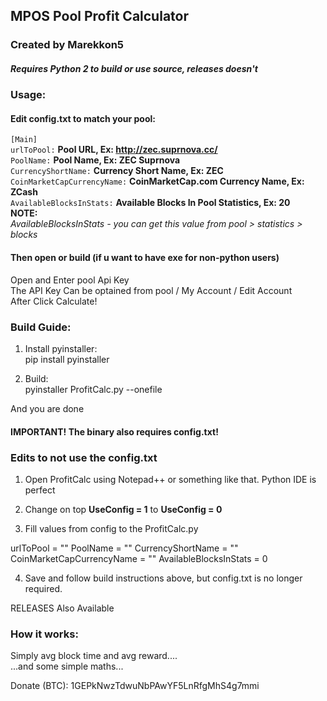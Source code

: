 ## MPOS Pool Profit Calculator

### Created by Marekkon5

##### Requires Python 2 to build or use source, releases doesn't

### Usage:

#### Edit config.txt to match your pool:

`[Main]`    
`urlToPool:` **Pool URL, Ex: http://zec.suprnova.cc/**    
`PoolName:` **Pool Name, Ex: ZEC Suprnova**    
`CurrencyShortName:` **Currency Short Name, Ex: ZEC**    
`CoinMarketCapCurrencyName:` **CoinMarketCap.com Currency Name, Ex: ZCash**    
`AvailableBlocksInStats:` **Available Blocks In Pool Statistics, Ex: 20**    
__NOTE:__    
_AvailableBlocksInStats - you can get this value from pool > statistics > blocks_    

#### Then open or build (if u want to have exe for non-python users)

Open and Enter pool Api Key  
The API Key Can be optained from pool / My Account / Edit Account  
After Click Calculate!  

### Build Guide:

1. Install pyinstaller:  
	pip install pyinstaller  
	  
2. Build:  
	pyinstaller ProfitCalc.py --onefile  
	  
And you are done  
#### IMPORTANT! The binary also requires config.txt!

### Edits to not use the config.txt

1. Open ProfitCalc using Notepad++ or something like that. Python IDE is perfect

2. Change on top **UseConfig = 1** to **UseConfig = 0**

3. Fill values from config to the ProfitCalc.py

urlToPool = ""
PoolName = ""
CurrencyShortName = ""
CoinMarketCapCurrencyName = ""
AvailableBlocksInStats = 0

4. Save and follow build instructions above, but config.txt is no longer required.

RELEASES Also Available


### How it works:  

Simply avg block time and avg reward....  
...and some simple maths...  



Donate (BTC): 1GEPkNwzTdwuNbPAwYF5LnRfgMhS4g7mmi